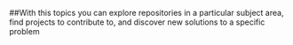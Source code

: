 ##With this topics 
you can explore repositories in a particular subject area, find projects to contribute to, and discover new solutions to a specific problem
